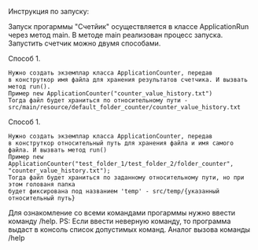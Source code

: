 Инструкция по запуску:

Запуск прогарммы "Счетйик" осуществляется в классе ApplicationRun через метод main.
В методе main реализован процесс запуска. Запустить счетчик можно двумя способами.

Способ 1.

    Нужно создать экземплар класса ApplicationCounter, передав
    в конструткор имя файла для хранения результатов счетчика. И вызвать метод run().
    Пример new ApplicationCounter("counter_value_history.txt")
    Тогда файл будет храниться по относительному пути - src/main/resource/default_folder_counter/counter_value_history.txt 


Способ 1.

    Нужно создать экземплар класса ApplicationCounter, передав
    в конструткор относительный путь для хранения файла и имя самого файла. И вызвать метод run()
    Пример new ApplicationCounter("test_folder_1/test_folder_2/folder_counter", "counter_value_history.txt");
    Тогда файл будет храниться по заданному относительному пути, но при этом голованя папка
    будет фиксирована под названием 'temp' - src/temp/{указанный относительный путь}

Для ознакомление со всеми командами прогарммы нужно ввести команду /help.
PS: Если ввести неверную команду, то программа выдаст в консоль список допустимых команд. Аналог вызова команды /help










